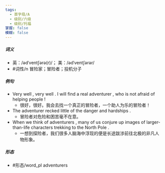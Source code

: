 ```yaml
---
tags:
  - 首字母/A
  - 级别/六级
  - 级别/托福
掌握: false
模糊: false
---
```

##### 词义
- 英：/ədˈventʃərə(r)/； 美：/ədˈventʃərər/
- #词性/n  冒险家；冒险者；投机分子
##### 例句
- Very well , very well . I will find a real adventurer , who is not afraid of helping people !
	- 很好，很好。我会去找一个真正的冒险者，一个助人为乐的冒险者！
- The adventurer recked little of the danger and hardships .
	- 冒险者对危险和困苦毫不在意。
- When we think of adventurers , many of us conjure up images of larger-than-life characters trekking to the North Pole .
	- 一想到探险者，我们很多人脑海中浮现的便是长途跋涉前往北极的非凡人物形象。
##### 形态
- #形态/word_pl adventurers
